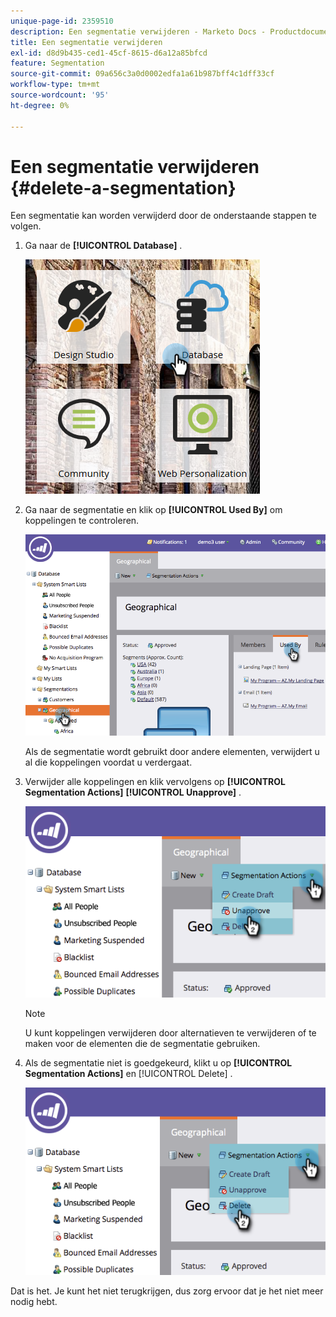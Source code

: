 ```yaml
---
unique-page-id: 2359510
description: Een segmentatie verwijderen - Marketo Docs - Productdocumentatie
title: Een segmentatie verwijderen
exl-id: d8d9b435-ced1-45cf-8615-d6a12a85bfcd
feature: Segmentation
source-git-commit: 09a656c3a0d0002edfa1a61b987bff4c1dff33cf
workflow-type: tm+mt
source-wordcount: '95'
ht-degree: 0%

---
```


# Een segmentatie verwijderen {#delete-a-segmentation}

Een segmentatie kan worden verwijderd door de onderstaande stappen te volgen.

1. Ga naar de **[!UICONTROL Database]** .

   ![](assets/image2017-3-28-14-3a55-3a26.png)

1. Ga naar de segmentatie en klik op **[!UICONTROL Used By]** om koppelingen te controleren.

   ![](assets/image2017-3-28-15-3a51-3a8.png)

   Als de segmentatie wordt gebruikt door andere elementen, verwijdert u al die koppelingen voordat u verdergaat.

1. Verwijder alle koppelingen en klik vervolgens op **[!UICONTROL Segmentation Actions]** **[!UICONTROL Unapprove]** .

   ![](assets/image2017-3-28-15-3a51-3a30.png)

   >[!NOTE]
   >
   >U kunt koppelingen verwijderen door alternatieven te verwijderen of te maken voor de elementen die de segmentatie gebruiken.

1. Als de segmentatie niet is goedgekeurd, klikt u op **[!UICONTROL Segmentation Actions]** en [!UICONTROL Delete] .

   ![](assets/image2017-3-28-15-3a51-3a46.png)

Dat is het. Je kunt het niet terugkrijgen, dus zorg ervoor dat je het niet meer nodig hebt.

